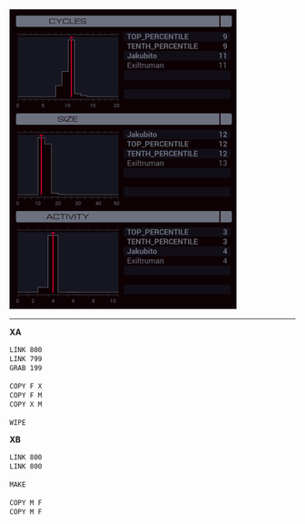 <img src="histogram.png" width="400" />

---

**XA**

```
LINK 800
LINK 799
GRAB 199

COPY F X
COPY F M
COPY X M

WIPE
```

**XB**

```
LINK 800
LINK 800

MAKE

COPY M F
COPY M F
```
